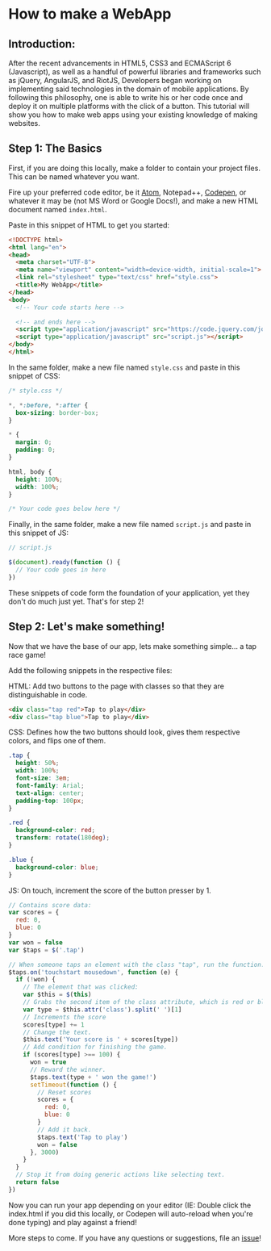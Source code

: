 # How to make a WebApp

## Introduction:

After the recent advancements in HTML5, CSS3 and ECMAScript 6 (Javascript), as well as a handful of powerful libraries and frameworks such as jQuery, AngularJS, and RiotJS, Developers began working on implementing said technologies in the domain of mobile applications. By following this philosophy, one is able to write his or her code once and deploy it on multiple platforms with the click of a button. This tutorial will show you how to make web apps using your existing knowledge of making websites.

## Step 1: The Basics

First, if you are doing this locally, make a folder to contain your project files. This can be named whatever you want.

Fire up your preferred code editor, be it [Atom](https://atom.io), Notepad++, [Codepen](https://codepen.io), or whatever it may be (not MS Word or Google Docs!), and make a new HTML document named `index.html`.

Paste in this snippet of HTML to get you started:

```html
<!DOCTYPE html>
<html lang="en">
<head>
  <meta charset="UTF-8">
  <meta name="viewport" content="width=device-width, initial-scale=1">
  <link rel="stylesheet" type="text/css" href="style.css">
  <title>My WebApp</title>
</head>
<body>
  <!-- Your code starts here -->

  <!-- and ends here -->
  <script type="application/javascript" src="https://code.jquery.com/jquery-latest.min.js"></script>
  <script type="application/javascript" src="script.js"></script>
</body>
</html>
```

In the same folder, make a new file named `style.css` and paste in this snippet of CSS:

```css
/* style.css */

*, *:before, *:after {
  box-sizing: border-box;
}

* {
  margin: 0;
  padding: 0;
}

html, body {
  height: 100%;
  width: 100%;
}

/* Your code goes below here */
```

Finally, in the same folder, make a new file named `script.js` and paste in this snippet of JS:

```js
// script.js

$(document).ready(function () {
  // Your code goes in here
})
```

These snippets of code form the foundation of your application, yet they don't do much just yet. That's for step 2!

## Step 2: Let's make something!

Now that we have the base of our app, lets make something simple... a tap race game!

Add the following snippets in the respective files:

HTML: Add two buttons to the page with classes so that they are distinguishable in code.
```html
<div class="tap red">Tap to play</div>
<div class="tap blue">Tap to play</div>
```
CSS: Defines how the two buttons should look, gives them respective colors, and flips one of them.
```css
.tap {
  height: 50%;
  width: 100%;
  font-size: 3em;
  font-family: Arial;
  text-align: center;
  padding-top: 100px;
}

.red {
  background-color: red;
  transform: rotate(180deg);
}

.blue {
  background-color: blue;
}
```
JS: On touch, increment the score of the button presser by 1.
```js
// Contains score data:
var scores = {
  red: 0,
  blue: 0
}
var won = false
var $taps = $('.tap')

// When someone taps an element with the class "tap", run the function.
$taps.on('touchstart mousedown', function (e) {
  if (!won) {
    // The element that was clicked:
    var $this = $(this)
    // Grabs the second item of the class attribute, which is red or blue respectively.
    var type = $this.attr('class').split(' ')[1]
    // Increments the score
    scores[type] += 1
    // Change the text.
    $this.text('Your score is ' + scores[type])
    // Add condition for finishing the game.
    if (scores[type] >== 100) {
      won = true
      // Reward the winner.
      $taps.text(type + ' won the game!')
      setTimeout(function () {
        // Reset scores
        scores = {
          red: 0,
          blue: 0
        }
        // Add it back.
        $taps.text('Tap to play')
        won = false
      }, 3000)
    }
  }
  // Stop it from doing generic actions like selecting text.
  return false
})
```

Now you can run your app depending on your editor (IE: Double click the index.html if you did this locally, or Codepen will auto-reload when you're done typing) and play against a friend!

More steps to come. If you have any questions or suggestions, file an [issue](https://github.com/Egoscio/webapps/issues/new)!
